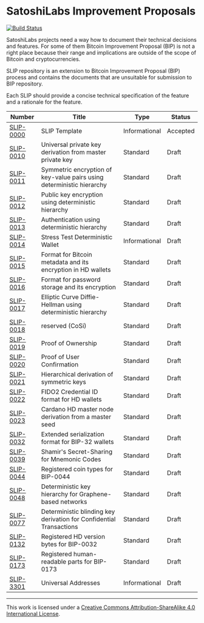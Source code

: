 # SatoshiLabs Improvement Proposals

[![Build Status](https://travis-ci.org/satoshilabs/slips.svg?branch=master)](https://travis-ci.org/satoshilabs/slips)

SatoshiLabs projects need a way how to document their technical decisions and features.
For some of them Bitcoin Improvement Proposal (BIP) is not a right place because
their range and implications are outside of the scope of Bitcoin and cryptocurrencies.

SLIP repository is an extension to Bitcoin Improvement Proposal (BIP) process
and contains the documents that are unsuitable for submission to BIP repository.

Each SLIP should provide a concise technical specification of the feature and a rationale for the feature.

| Number                           | Title                                                                 | Type          | Status   |
|----------------------------------|-----------------------------------------------------------------------|---------------|----------|
| [SLIP-0000](slip-0000.md)        | SLIP Template                                                         | Informational | Accepted |
| [SLIP-0010](slip-0010.md)        | Universal private key derivation from master private key              | Standard      | Draft    |
| [SLIP-0011](slip-0011.md)        | Symmetric encryption of key-value pairs using deterministic hierarchy | Standard      | Draft    |
| [SLIP-0012](slip-0012.md)        | Public key encryption using deterministic hierarchy                   | Standard      | Draft    |
| [SLIP-0013](slip-0013.md)        | Authentication using deterministic hierarchy                          | Standard      | Draft    |
| [SLIP-0014](slip-0014.md)        | Stress Test Deterministic Wallet                                      | Informational | Draft    |
| [SLIP-0015](slip-0015.md)        | Format for Bitcoin metadata and its encryption in HD wallets          | Standard      | Draft    |
| [SLIP-0016](slip-0016.md)        | Format for password storage and its encryption                        | Standard      | Draft    |
| [SLIP-0017](slip-0017.md)        | Elliptic Curve Diffie-Hellman using deterministic hierarchy           | Standard      | Draft    |
| [SLIP-0018](slip-0018.md)        | reserved (CoSi)                                                       | Standard      | Draft    |
| [SLIP-0019](slip-0019.md)        | Proof of Ownership                                                    | Standard      | Draft    |
| [SLIP-0020](slip-0020.md)        | Proof of User Confirmation                                            | Standard      | Draft    |
| [SLIP-0021](slip-0021.md)        | Hierarchical derivation of symmetric keys                             | Standard      | Draft    |
| [SLIP-0022](slip-0022.md)        | FIDO2 Credential ID format for HD wallets                             | Standard      | Draft    |
| [SLIP-0023](slip-0023.md)        | Cardano HD master node derivation from a master seed                  | Standard      | Draft    |
| [SLIP-0032](slip-0032.md)        | Extended serialization format for BIP-32 wallets                      | Standard      | Draft    |
| [SLIP-0039](slip-0039.md)        | Shamir's Secret-Sharing for Mnemonic Codes                            | Standard      | Draft    |
| [SLIP-0044](slip-0044.md)        | Registered coin types for BIP-0044                                    | Standard      | Draft    |
| [SLIP-0048](slip-0048.md)        | Deterministic key hierarchy for Graphene-based networks               | Standard      | Draft    |
| [SLIP-0077](slip-0077.md)        | Deterministic blinding key derivation for Confidential Transactions   | Standard      | Draft    |
| [SLIP-0132](slip-0132.md)        | Registered HD version bytes for BIP-0032                              | Standard      | Draft    |
| [SLIP-0173](slip-0173.md)        | Registered human-readable parts for BIP-0173                          | Standard      | Draft    |
| [SLIP-3301](slip-3301.mediawiki) | Universal Addresses                                                   | Informational | Draft    |

---

This work is licensed under a [Creative Commons Attribution-ShareAlike 4.0 International License](https://creativecommons.org/licenses/by-sa/4.0/).
